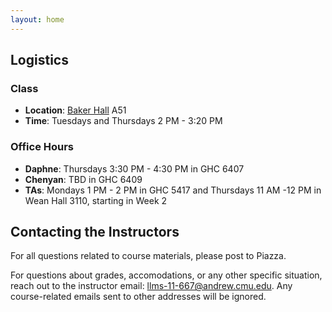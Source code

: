 ```yaml
---
layout: home
---
```


## Logistics

### Class
* **Location**: [Baker Hall](https://www.cmu.edu/finance/property-space/floorplan-room/acad-admin/BPH/index.html) A51
* **Time**: Tuesdays and Thursdays 2 PM - 3:20 PM

### Office Hours

* **Daphne**: Thursdays 3:30 PM - 4:30 PM in GHC 6407
* **Chenyan**: TBD in GHC 6409
* **TAs**: Mondays 1 PM - 2 PM in GHC 5417 and Thursdays 11 AM -12 PM in Wean Hall 3110, starting in Week 2

## Contacting the Instructors

For all questions related to course materials, please post to Piazza.

For questions about grades, accomodations, or any other specific situation, reach out to the instructor email: llms-11-667@andrew.cmu.edu. Any course-related emails sent to other addresses will be ignored.
